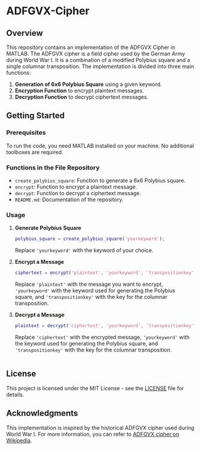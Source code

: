 # ADFGVX-Cipher

## Overview
This repository contains an implementation of the ADFGVX Cipher in MATLAB. The ADFGVX cipher is a field cipher used by the German Army during World War I. It is a combination of a modified Polybius square and a single columnar transposition. The implementation is divided into three main functions:
1. **Generation of 6x6 Polybius Square** using a given keyword.
2. **Encryption Function** to encrypt plaintext messages.
3. **Decryption Function** to decrypt ciphertext messages.

## Getting Started

### Prerequisites
To run the code, you need MATLAB installed on your machine. No additional toolboxes are required.

### Functions in the File Repository
- `create_polybius_square`: Function to generate a 6x6 Polybius square.
- `encrypt`: Function to encrypt a plaintext message.
- `decrypt`: Function to decrypt a ciphertext message.
- `README.md`: Documentation of the repository.

### Usage

1. **Generate Polybius Square**
    ```matlab
    polybius_square = create_polybius_square('yourkeyword');
    ```
    Replace `'yourkeyword'` with the keyword of your choice.

2. **Encrypt a Message**
    ```matlab
    ciphertext = encrypt('plaintext', 'yourkeyword', 'transpositionkey');
    ```
    Replace `'plaintext'` with the message you want to encrypt, `'yourkeyword'` with the keyword used for generating the Polybius square, and `'transpositionkey'` with the key for the columnar transposition.

3. **Decrypt a Message**
    ```matlab
    plaintext = decrypt('ciphertext', 'yourkeyword', 'transpositionkey');
    ```
    Replace `'ciphertext'` with the encrypted message, `'yourkeyword'` with the keyword used for generating the Polybius square, and `'transpositionkey'` with the key for the columnar transposition.

    ```

## License
This project is licensed under the MIT License - see the [LICENSE](LICENSE) file for details.

## Acknowledgments
This implementation is inspired by the historical ADFGVX cipher used during World War I. For more information, you can refer to [ADFGVX cipher on Wikipedia](https://en.wikipedia.org/wiki/ADFGVX_cipher).

